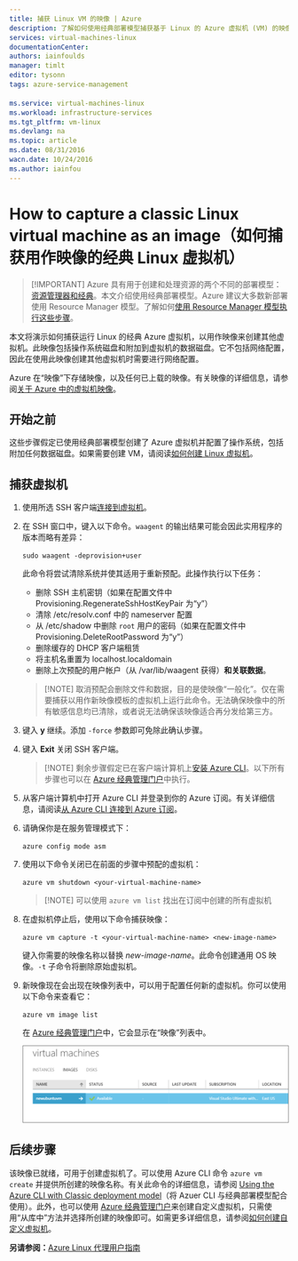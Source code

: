 ```yaml
---
title: 捕获 Linux VM 的映像 | Azure
description: 了解如何使用经典部署模型捕获基于 Linux 的 Azure 虚拟机 (VM) 的映像。
services: virtual-machines-linux
documentationCenter: 
authors: iainfoulds
manager: timlt
editor: tysonn
tags: azure-service-management

ms.service: virtual-machines-linux
ms.workload: infrastructure-services
ms.tgt_pltfrm: vm-linux
ms.devlang: na
ms.topic: article
ms.date: 08/31/2016
wacn.date: 10/24/2016
ms.author: iainfou
---
```


# How to capture a classic Linux virtual machine as an image（如何捕获用作映像的经典 Linux 虚拟机）

> [!IMPORTANT] Azure 具有用于创建和处理资源的两个不同的部署模型：[资源管理器和经典](../azure-resource-manager/resource-manager-deployment-model.md)。本文介绍使用经典部署模型。Azure 建议大多数新部署使用 Resource Manager 模型。了解如何[使用 Resource Manager 模型执行这些步骤](./virtual-machines-linux-capture-image.md)。

本文将演示如何捕获运行 Linux 的经典 Azure 虚拟机，以用作映像来创建其他虚拟机。此映像包括操作系统磁盘和附加到虚拟机的数据磁盘。它不包括网络配置，因此在使用此映像创建其他虚拟机时需要进行网络配置。

Azure 在“映像”下存储映像，以及任何已上载的映像。有关映像的详细信息，请参阅[关于 Azure 中的虚拟机映像][]。

## 开始之前

这些步骤假定已使用经典部署模型创建了 Azure 虚拟机并配置了操作系统，包括附加任何数据磁盘。如果需要创建 VM，请阅读[如何创建 Linux 虚拟机][]。

## 捕获虚拟机

1. 使用所选 SSH 客户端[连接到虚拟机](./virtual-machines-linux-mac-create-ssh-keys.md)。

2. 在 SSH 窗口中，键入以下命令。`waagent` 的输出结果可能会因此实用程序的版本而略有差异：

    `sudo waagent -deprovision+user`  

    此命令将尝试清除系统并使其适用于重新预配。此操作执行以下任务：

    - 删除 SSH 主机密钥（如果在配置文件中 Provisioning.RegenerateSshHostKeyPair 为“y”）
    - 清除 /etc/resolv.conf 中的 nameserver 配置
    - 从 /etc/shadow 中删除 `root` 用户的密码（如果在配置文件中 Provisioning.DeleteRootPassword 为“y”）
    - 删除缓存的 DHCP 客户端租赁
    - 将主机名重置为 localhost.localdomain
    - 删除上次预配的用户帐户（从 /var/lib/waagent 获得）**和关联数据**。

    >[!NOTE] 取消预配会删除文件和数据，目的是使映像“一般化”。仅在需要捕获以用作新映像模板的虚拟机上运行此命令。无法确保映像中的所有敏感信息均已清除，或者说无法确保该映像适合再分发给第三方。

3. 键入 **y** 继续。添加 `-force` 参数即可免除此确认步骤。

4. 键入 **Exit** 关闭 SSH 客户端。

    >[!NOTE] 剩余步骤假定已在客户端计算机上[安装 Azure CLI](../xplat-cli-install.md)。以下所有步骤也可以在 [Azure 经典管理门户][]中执行。

5. 从客户端计算机中打开 Azure CLI 并登录到你的 Azure 订阅。有关详细信息，请阅读[从 Azure CLI 连接到 Azure 订阅](../xplat-cli-connect.md)。

6. 请确保你是在服务管理模式下：

    `azure config mode asm`  

7. 使用以下命令关闭已在前面的步骤中预配的虚拟机：

    `azure vm shutdown <your-virtual-machine-name>`  

    >[!NOTE] 可以使用 `azure vm list` 找出在订阅中创建的所有虚拟机

8. 在虚拟机停止后，使用以下命令捕获映像：

    `azure vm capture -t <your-virtual-machine-name> <new-image-name>`  

    键入你需要的映像名称以替换 _new-image-name_。此命令创建通用 OS 映像。`-t` 子命令将删除原始虚拟机。

9.	新映像现在会出现在映像列表中，可以用于配置任何新的虚拟机。你可以使用以下命令来查看它：

    `azure vm image list`  

    在 [Azure 经典管理门户][]中，它会显示在“映像”列表中。

    ![成功捕获映像](./media/virtual-machines-linux-classic-capture-image/VMCapturedImageAvailable.png)  

## 后续步骤
该映像已就绪，可用于创建虚拟机了。可以使用 Azure CLI 命令 `azure vm create` 并提供所创建的映像名称。有关此命令的详细信息，请参阅 [Using the Azure CLI with Classic deployment model](../virtual-machines-command-line-tools.md)（将 Azuer CLI 与经典部署模型配合使用）。此外，也可以使用 [Azure 经典管理门户][]来创建自定义虚拟机，只需使用“从库中”方法并选择所创建的映像即可。如需更多详细信息，请参阅[如何创建自定义虚拟机][]。

**另请参阅：**[Azure Linux 代理用户指南](./virtual-machines-linux-agent-user-guide.md)

[Azure 经典管理门户]: http://manage.windowsazure.cn
[关于 Azure 中的虚拟机映像]: ./virtual-machines-linux-classic-about-images.md
[如何创建自定义虚拟机]: ./virtual-machines-linux-classic-create-custom.md
[How to Attach a Data Disk to a Virtual Machine]: ./virtual-machines-linux-classic-attach-disk.md
[如何创建 Linux 虚拟机]: ./virtual-machines-linux-classic-create-custom.md

<!---HONumber=Mooncake_1017_2016-->